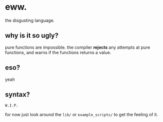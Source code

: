 # eww.

the disgusting language.

## why is it so ugly?

pure functions are impossible. the compiler **rejects** any attempts at pure functions, and warns if the functions returns a value.

## eso?

yeah

## syntax?

`W.I.P.`

for now just look around the `lib/` or `example_scripts/` to get the feeling of it.
